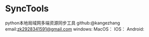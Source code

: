 # SyncTools
python本地局域网多端资源同步工具
github:@kangezhang   email:zk2928341591@gmail.com
windows:
MacOS：
IOS：
Android: